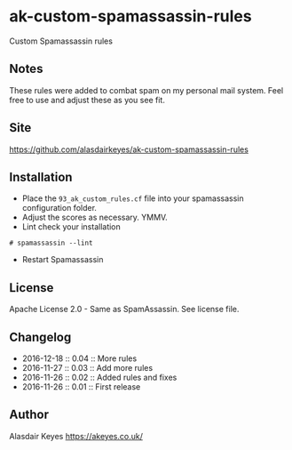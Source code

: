 # ak-custom-spamassassin-rules

Custom Spamassassin rules

## Notes

These rules were added to combat spam on my personal mail system. Feel free to
use and adjust these as you see fit.

## Site

https://github.com/alasdairkeyes/ak-custom-spamassassin-rules

## Installation

* Place the `93_ak_custom_rules.cf` file into your spamassassin configuration
folder.
* Adjust the scores as necessary. YMMV.
* Lint check your installation
```
# spamassassin --lint
```
* Restart Spamassassin

## License

Apache License 2.0 - Same as SpamAssassin. See license file.

## Changelog

* 2016-12-18 :: 0.04 :: More rules
* 2016-11-27 :: 0.03 :: Add more rules
* 2016-11-26 :: 0.02 :: Added rules and fixes
* 2016-11-26 :: 0.01 :: First release

## Author

Alasdair Keyes https://akeyes.co.uk/
